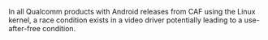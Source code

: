 In all Qualcomm products with Android releases from CAF using the Linux kernel, a race condition exists in a video driver potentially leading to a use-after-free condition.